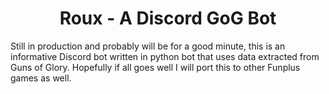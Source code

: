 <div id="main">
	<h1 align="center">Roux - A Discord GoG Bot</h1>
  <p>Still in production and probably will be for a good minute, this is an informative Discord bot written in python bot that uses data extracted from Guns of Glory. Hopefully if all goes well I will port this to other Funplus games as well.</p>
</div>
